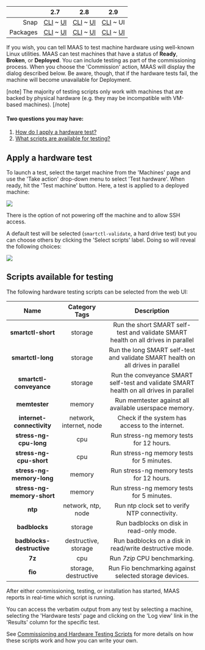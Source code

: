<!-- deb-2-7-cli
||2.7|2.8|2.9|
|-----:|:-----:|:-----:|:-----:|
|Snap|[CLI](/t/hardware-testing/2670) ~ [UI](/t/hardware-testing/2671)|[CLI](/t/hardware-testing/2672) ~ [UI](/t/hardware-testing/2673)|[CLI](/t/hardware-testing/2674) ~ [UI](/t/hardware-testing/2675)|
|Packages|CLI ~ [UI](/t/hardware-testing/2677)|[CLI](/t/hardware-testing/2678) ~ [UI](/t/hardware-testing/2679)|[CLI](/t/hardware-testing/2680) ~ [UI](/t/hardware-testing/2681)|
 deb-2-7-cli -->

<!-- deb-2-7-ui
||2.7|2.8|2.9|
|-----:|:-----:|:-----:|:-----:|
|Snap|[CLI](/t/hardware-testing/2670) ~ [UI](/t/hardware-testing/2671)|[CLI](/t/hardware-testing/2672) ~ [UI](/t/hardware-testing/2673)|[CLI](/t/hardware-testing/2674) ~ [UI](/t/hardware-testing/2675)|
|Packages|[CLI](/t/hardware-testing/2676) ~ UI|[CLI](/t/hardware-testing/2678) ~ [UI](/t/hardware-testing/2679)|[CLI](/t/hardware-testing/2680) ~ [UI](/t/hardware-testing/2681)|
 deb-2-7-ui -->

<!-- deb-2-8-cli
||2.7|2.8|2.9|
|-----:|:-----:|:-----:|:-----:|
|Snap|[CLI](/t/hardware-testing/2670) ~ [UI](/t/hardware-testing/2671)|[CLI](/t/hardware-testing/2672) ~ [UI](/t/hardware-testing/2673)|[CLI](/t/hardware-testing/2674) ~ [UI](/t/hardware-testing/2675)|
|Packages|[CLI](/t/hardware-testing/2676) ~ [UI](/t/hardware-testing/2677)|CLI ~ [UI](/t/hardware-testing/2679)|[CLI](/t/hardware-testing/2680) ~ [UI](/t/hardware-testing/2681)|
 deb-2-8-cli -->

<!-- deb-2-8-ui
||2.7|2.8|2.9|
|-----:|:-----:|:-----:|:-----:|
|Snap|[CLI](/t/hardware-testing/2670) ~ [UI](/t/hardware-testing/2671)|[CLI](/t/hardware-testing/2672) ~ [UI](/t/hardware-testing/2673)|[CLI](/t/hardware-testing/2674) ~ [UI](/t/hardware-testing/2675)|
|Packages|[CLI](/t/hardware-testing/2676) ~ [UI](/t/hardware-testing/2677)|[CLI](/t/hardware-testing/2678) ~ UI|[CLI](/t/hardware-testing/2680) ~ [UI](/t/hardware-testing/2681)|
 deb-2-8-ui -->

<!-- deb-2-9-cli
||2.7|2.8|2.9|
|-----:|:-----:|:-----:|:-----:|
|Snap|[CLI](/t/hardware-testing/2670) ~ [UI](/t/hardware-testing/2671)|[CLI](/t/hardware-testing/2672) ~ [UI](/t/hardware-testing/2673)|[CLI](/t/hardware-testing/2674) ~ [UI](/t/hardware-testing/2675)|
|Packages|[CLI](/t/hardware-testing/2676) ~ [UI](/t/hardware-testing/2677)|[CLI](/t/hardware-testing/2678) ~ [UI](/t/hardware-testing/2679)|CLI ~ [UI](/t/hardware-testing/2681)|
 deb-2-9-cli -->

<!-- deb-2-9-ui
||2.7|2.8|2.9|
|-----:|:-----:|:-----:|:-----:|
|Snap|[CLI](/t/hardware-testing/2670) ~ [UI](/t/hardware-testing/2671)|[CLI](/t/hardware-testing/2672) ~ [UI](/t/hardware-testing/2673)|[CLI](/t/hardware-testing/2674) ~ [UI](/t/hardware-testing/2675)|
|Packages|[CLI](/t/hardware-testing/2676) ~ [UI](/t/hardware-testing/2677)|[CLI](/t/hardware-testing/2678) ~ [UI](/t/hardware-testing/2679)|[CLI](/t/hardware-testing/2680) ~ UI|
 deb-2-9-ui -->

<!-- snap-2-7-cli
||2.7|2.8|2.9|
|-----:|:-----:|:-----:|:-----:|
|Snap|CLI ~ [UI](/t/hardware-testing/2671)|[CLI](/t/hardware-testing/2672) ~ [UI](/t/hardware-testing/2673)|[CLI](/t/hardware-testing/2674) ~ [UI](/t/hardware-testing/2675)|
|Packages|[CLI](/t/hardware-testing/2676) ~ [UI](/t/hardware-testing/2677)|[CLI](/t/hardware-testing/2678) ~ [UI](/t/hardware-testing/2679)|[CLI](/t/hardware-testing/2680) ~ [UI](/t/hardware-testing/2681)|
 snap-2-7-cli -->

<!-- snap-2-7-ui
||2.7|2.8|2.9|
|-----:|:-----:|:-----:|:-----:|
|Snap|[CLI](/t/hardware-testing/2670) ~ UI|[CLI](/t/hardware-testing/2672) ~ [UI](/t/hardware-testing/2673)|[CLI](/t/hardware-testing/2674) ~ [UI](/t/hardware-testing/2675)|
|Packages|[CLI](/t/hardware-testing/2676) ~ [UI](/t/hardware-testing/2677)|[CLI](/t/hardware-testing/2678) ~ [UI](/t/hardware-testing/2679)|[CLI](/t/hardware-testing/2680) ~ [UI](/t/hardware-testing/2681)|
 snap-2-7-ui -->

<!-- snap-2-8-cli
||2.7|2.8|2.9|
|-----:|:-----:|:-----:|:-----:|
|Snap|[CLI](/t/hardware-testing/2670) ~ [UI](/t/hardware-testing/2671)|CLI ~ [UI](/t/hardware-testing/2673)|[CLI](/t/hardware-testing/2674) ~ [UI](/t/hardware-testing/2675)|
|Packages|[CLI](/t/hardware-testing/2676) ~ [UI](/t/hardware-testing/2677)|[CLI](/t/hardware-testing/2678) ~ [UI](/t/hardware-testing/2679)|[CLI](/t/hardware-testing/2680) ~ [UI](/t/hardware-testing/2681)|
 snap-2-8-cli -->

<!-- snap-2-8-ui
||2.7|2.8|2.9|
|-----:|:-----:|:-----:|:-----:|
|Snap|[CLI](/t/hardware-testing/2670) ~ [UI](/t/hardware-testing/2671)|[CLI](/t/hardware-testing/2672) ~ UI|[CLI](/t/hardware-testing/2674) ~ [UI](/t/hardware-testing/2675)|
|Packages|[CLI](/t/hardware-testing/2676) ~ [UI](/t/hardware-testing/2677)|[CLI](/t/hardware-testing/2678) ~ [UI](/t/hardware-testing/2679)|[CLI](/t/hardware-testing/2680) ~ [UI](/t/hardware-testing/2681)|
 snap-2-8-ui -->

<!-- snap-2-9-cli
||2.7|2.8|2.9|
|-----:|:-----:|:-----:|:-----:|
|Snap|[CLI](/t/hardware-testing/2670) ~ [UI](/t/hardware-testing/2671)|[CLI](/t/hardware-testing/2672) ~ [UI](/t/hardware-testing/2673)|CLI ~ [UI](/t/hardware-testing/2675)|
|Packages|[CLI](/t/hardware-testing/2676) ~ [UI](/t/hardware-testing/2677)|[CLI](/t/hardware-testing/2678) ~ [UI](/t/hardware-testing/2679)|[CLI](/t/hardware-testing/2680) ~ [UI](/t/hardware-testing/2681)|
 snap-2-9-cli -->

||2.7|2.8|2.9|
|-----:|:-----:|:-----:|:-----:|
|Snap|[CLI](/t/hardware-testing/2670) ~ [UI](/t/hardware-testing/2671)|[CLI](/t/hardware-testing/2672) ~ [UI](/t/hardware-testing/2673)|[CLI](/t/hardware-testing/2674) ~ UI|
|Packages|[CLI](/t/hardware-testing/2676) ~ [UI](/t/hardware-testing/2677)|[CLI](/t/hardware-testing/2678) ~ [UI](/t/hardware-testing/2679)|[CLI](/t/hardware-testing/2680) ~ [UI](/t/hardware-testing/2681)|

If you wish, you can tell MAAS to test machine hardware using well-known Linux utilities.  MAAS can test machines that have  a status of **Ready**, **Broken**, or **Deployed**.  You can include testing as part of the commissioning process. When you choose the 'Commission' action, MAAS will display the dialog described below.  Be aware, though, that if the hardware tests fail, the machine will become unavailable for Deployment.

[note]
The majority of testing scripts only work with machines that are backed by physical hardware (e.g. they may be incompatible with VM-based machines).
[/note]

<!-- snap-2-7-cli snap-2-8-cli snap-2-9-cli deb-2-7-cli deb-2-8-cli deb-2-9-cli
With MAAS, you can easily write, upload and execute your hardware testing scripts and see the results.

#### Four questions you may have:

1. [How do I upload and manage test scripts?](/t/cli-commissioning-and-hardware-testing-scripts/832#heading--script-management)
2. [How do I use tags to help with test scripts?](/t/cli-commissioning-and-hardware-testing-scripts/832#heading--tags)
3. [How do I view test results?](/t/cli-commissioning-and-hardware-testing-scripts/832#heading--results)
4. [What metadata fields are available to me for test scripts?](/t/commissioning-and-hardware-testing-scripts/833#heading--metadata-fields)

<h2 id="heading--script-management">Script management</h2>

To upload a hardware testing script to MAAS, enter the following:

``` bash
maas $PROFILE node-scripts create name=$SCRIPT_NAME name> \
 script=$PATH_TO_SCRIPT type=testing
```

Changing the type to commissioning adds the test script to the commissioning process.

You can list all uploaded scripts with the following command:

``` bash
maas $PROFILE node-scripts read type=testing filters=$TAG
```

The optional filters argument lets you search for tags assigned to a script, such as using `TAG=cpu` with the above example.

A [script's metadata](/t/commissioning-and-hardware-testing-scripts/833#hardware-test-script-sample), and even the script itself, can be updated from the command line:

``` bash
maas $PROFILE node-script update \
 $SCRIPT_NAME script=$PATH_TO_SCRIPT comment=$COMMENT
```

The JSON formatted output to the above command will include 'history' dictionary entries, detailing script modification times and associated comments:

``` json
"history": [
    {
        "id": 40,
        "created": "Tue, 12 Sep 2017 12:12:08 -0000",
        "comment": "Updated version"
    },
    {
        "id": 34,
        "created": "Fri, 08 Sep 2017 17:07:46 -0000",
        "comment": null
    }
]
```

MAAS keeps a history of all uploaded script versions, allowing you to easily revert to a previous version using the `id` of the version you wish to revert to:

``` bash
maas $PROFILE node-script revert $SCRIPT_NAME to=$VERSION_ID
```

[note type="negative" status="Warning"]
The history for later modifications will be lost when reverting to an earlier version of the script.
[/note]

To download a script, enter the following:

``` bash
maas $PROFILE node-script download $SCRIPT_NAME > $LOCAL_FILENAME
```

To delete a script, use `delete`:

``` bash
maas $PROFILE node-script delete $SCRIPT_NAME
```

<h2 id="heading--tags">Tags</h2>

As with general [tag management](/t/cli-tag-management/801), tags make scripts easier to manage; grouping scripts together for commissioning and testing, for example:

``` bash
maas $PROFILE node-script add-tag $SCRIPT_NAME tag=$TAG
maas $PROFILE node-script remove-tag $SCRIPT_NAME tag=$TAG
```

MAAS runs all commissioning scripts by default. However, you can select which custom scripts to run during commissioning by name or tag:

``` bash
maas $PROFILE machine commission \
 commissioning_scripts=$SCRIPT_NAME,$SCRIPT_TAG
```

You can also select which testing scripts to run by name or tag:

``` bash
maas $PROFILE machine commission \
 testing_scripts=$SCRIPT_NAME,$SCRIPT_TAG
```

Any testing scripts tagged with commissioning will also run during commissioning.

<h2 id="heading--results">Results</h2>

The command line allows you to not only view the current script's progress but also retrieve the verbatim output from any previous runs too.

If you only want to see the latest or currently-running result, you can use `current-commissioning`, `current-testing`, or `current-installation` instead of an id:

``` bash
maas $PROFILE node-script-result read $SYSTEM_ID $RESULTS
```

You can also limit which results are returned by type (commissioning, testing, or installation), script name, or script run:

``` bash
maas $PROFILE node-script-results read \
 $SYSTEM_ID type=$SCRIPT_TYPE filters=$SCRIPT_NAME,$TAGS
```

You can also suppress failed results, which is useful if you want to ignore a known failure:

``` bash
maas $PROFILE node-script-results update \
 $SYSTEM_ID type=$SCRIPT_TYPE filters=$SCRIPT_NAME,$TAGS suppressed=$SUPPRESSED
```

where `$SUPPRESSED` is either `True` or `False`. The JSON formatted output to the above command will include 'results' dictionary with an entry for `suppressed`:

``` json
"results": [
    {
        "id": 21,
        "created": "Tue, 02 Apr 2019 17:00:36 -0000",
        "updated": "Tue, 02 Apr 2019 20:56:41 -0000",
        "name": "smartctl-validate",
        "status": 5,
        "status_name": "Aborted",
        "exit_status": null,
        "started": "Tue, 02 Apr 2019 20:56:41 -0000",
        "ended": "Tue, 02 Apr 2019 20:56:41 -0000",
        "runtime": "0:00:00",
        "starttime": 1554238601.765214,
        "endtime": 1554238601.765214,
        "estimated_runtime": "0:00:00",
        "parameters": {
            "storage": {
                "argument_format": "{path}",
                "type": "storage",
                "value": {
                    "id_path": "/dev/vda",
                    "model": "",
                    "name": "sda",
                    "physical_blockdevice_id": 1,
                    "serial": ""
                }
            }
        },
        "script_id": 1,
        "script_revision_id": null,
        "suppressed": true
    }
]
```

Finally, results can be downloaded, either to stdout, stderr, as combined output or as a tar.xz:

``` bash
maas $PROFILE node-script-result download $SYSTEM_ID $RUN_ID output=all \
 filetype=tar.xz > $LOCAL_FILENAME
```

[note]
**$RUN_ID** is labelled `id` in the verbose result output.
[/note]
snap-2-7-cli snap-2-8-cli snap-2-9-cli deb-2-7-cli deb-2-8-cli deb-2-9-cli -->


#### Two questions you may have: 

1. [How do I apply a hardware test?](#heading--apply-a-hardware-test)
2. [What scripts are available for testing?](#heading--included-scripts)

<h2 id="heading--apply-a-hardware-test">Apply a hardware test</h2>

To launch a test, select the target machine from the 'Machines' page and use the 'Take action' drop-down menu to select 'Test hardware'. When ready, hit the 'Test machine' button. Here, a test is applied to a deployed machine:

<a href="https://assets.ubuntu.com/v1/8e876889-nodes-hw-testing__2.4_deployed.png" target = "_blank"><img src="https://assets.ubuntu.com/v1/8e876889-nodes-hw-testing__2.4_deployed.png"></a>

There is the option of not powering off the machine and to allow SSH access.

A default test will be selected (`smartctl-validate`, a hard drive test) but you can choose others by clicking the 'Select scripts' label. Doing so will reveal the following choices:

<a href="https://assets.ubuntu.com/v1/ccfefe25-nodes-hw-testing__2.4_deployed-choices.png" target = "_blank"><img src="https://assets.ubuntu.com/v1/ccfefe25-nodes-hw-testing__2.4_deployed-choices.png"></a>

<h2 id="heading--included-scripts">Scripts available for testing</h2>

The following hardware testing scripts can be selected from the web UI:

<table style="width:100%;">
<thead>
<tr class="header">
<th align="center">Name</th>
<th align="center">Category Tags</th>
<th align="center">Description</th>
</tr>
</thead>
<tbody>
<tr class="odd">
<td align="center"><strong>smartctl-short</strong></td>
<td align="center">storage</td>
<td align="center">Run the short SMART self-test and validate SMART health on all drives in parallel</td>
</tr>
<tr class="even">
<td align="center"><strong>smartctl-long</strong></td>
<td align="center">storage</td>
<td align="center">Run the long SMART self-test and validate SMART health on all drives in parallel</td>
</tr>
<tr class="odd">
<td align="center"><strong>smartctl-conveyance</strong></td>
<td align="center">storage</td>
<td align="center">Run the conveyance SMART self-test and validate SMART health on all drives in parallel</td>
</tr>
<tr class="even">
<td align="center"><strong>memtester</strong></td>
<td align="center">memory</td>
<td align="center">Run memtester against all available userspace memory.</td>
</tr>
<tr class="odd">
<td align="center"><strong>internet-connectivity</strong></td>
<td align="center">network, internet, node</td>
<td align="center">Check if the system has access to the internet.</td>
</tr>
<tr class="even">
<td align="center"><strong>stress-ng-cpu-long</strong></td>
<td align="center">cpu</td>
<td align="center">Run stress-ng memory tests for 12 hours.</td>
</tr>
<tr class="odd">
<td align="center"><strong>stress-ng-cpu-short</strong></td>
<td align="center">cpu</td>
<td align="center">Run stress-ng memory tests for 5 minutes.</td>
</tr>
<tr class="even">
<td align="center"><strong>stress-ng-memory-long</strong></td>
<td align="center">memory</td>
<td align="center">Run stress-ng memory tests for 12 hours.</td>
</tr>
<tr class="odd">
<td align="center"><strong>stress-ng-memory-short</strong></td>
<td align="center">memory</td>
<td align="center">Run stress-ng memory tests for 5 minutes.</td>
</tr>
<tr class="even">
<td align="center"><strong>ntp</strong></td>
<td align="center">network, ntp, node</td>
<td align="center">Run ntp clock set to verify NTP connectivity.</td>
</tr>
<tr class="odd">
<td align="center"><strong>badblocks</strong></td>
<td align="center">storage</td>
<td align="center">Run badblocks on disk in read-only mode.</td>
</tr>
<tr class="even">
<td align="center"><strong>badblocks-destructive</strong></td>
<td align="center">destructive, storage</td>
<td align="center">Run badblocks on a disk in read/write destructive mode.</td>
</tr>
<tr class="odd">
<td align="center"><strong>7z</strong></td>
<td align="center">cpu</td>
<td align="center">Run <em>7zip</em> CPU benchmarking.</td>
</tr>
<tr class="even">
<td align="center"><strong>fio</strong></td>
<td align="center">storage, destructive</td>
<td align="center">Run Fio benchmarking against selected storage devices.</td>
</tr>
</tbody>
</table>

After either commissioning, testing, or installation has started, MAAS reports in real-time which script is running.

You can access the verbatim output from any test by selecting a machine, selecting the 'Hardware tests' page and clicking on the 'Log view' link in the 'Results' column for the specific test.

<!-- deb-2-7-cli
See [Commissioning and Hardware Testing Scripts](/t/commissioning-and-hardware-testing-scripts/2484) for more details on how these scripts work and how you can write your own.
 deb-2-7-cli -->

<!-- deb-2-7-ui
See [Commissioning and Hardware Testing Scripts](/t/commissioning-and-hardware-testing-scripts/2485) for more details on how these scripts work and how you can write your own.
 deb-2-7-ui -->

<!-- deb-2-8-cli
See [Commissioning and Hardware Testing Scripts](/t/commissioning-and-hardware-testing-scripts/2486) for more details on how these scripts work and how you can write your own.
 deb-2-8-cli -->

<!-- deb-2-8-ui
See [Commissioning and Hardware Testing Scripts](/t/commissioning-and-hardware-testing-scripts/2487) for more details on how these scripts work and how you can write your own.
 deb-2-8-ui -->

<!-- deb-2-9-cli
See [Commissioning and Hardware Testing Scripts](/t/commissioning-and-hardware-testing-scripts/2488) for more details on how these scripts work and how you can write your own.
 deb-2-9-cli -->

<!-- deb-2-9-ui
See [Commissioning and Hardware Testing Scripts](/t/commissioning-and-hardware-testing-scripts/2489) for more details on how these scripts work and how you can write your own.
 deb-2-9-ui -->

<!-- snap-2-7-cli
See [Commissioning and Hardware Testing Scripts](/t/commissioning-and-hardware-testing-scripts/2478) for more details on how these scripts work and how you can write your own.
 snap-2-7-cli -->

<!-- snap-2-7-ui
See [Commissioning and Hardware Testing Scripts](/t/commissioning-and-hardware-testing-scripts/2479) for more details on how these scripts work and how you can write your own.
 snap-2-7-ui -->

<!-- snap-2-8-cli
See [Commissioning and Hardware Testing Scripts](/t/commissioning-and-hardware-testing-scripts/2480) for more details on how these scripts work and how you can write your own.
 snap-2-8-cli -->

<!-- snap-2-8-ui
See [Commissioning and Hardware Testing Scripts](/t/commissioning-and-hardware-testing-scripts/2481) for more details on how these scripts work and how you can write your own.
 snap-2-8-ui -->

<!-- snap-2-9-cli
See [Commissioning and Hardware Testing Scripts](/t/commissioning-and-hardware-testing-scripts/2482) for more details on how these scripts work and how you can write your own.
 snap-2-9-cli -->

See [Commissioning and Hardware Testing Scripts](/t/commissioning-and-hardware-testing-scripts/2483) for more details on how these scripts work and how you can write your own.